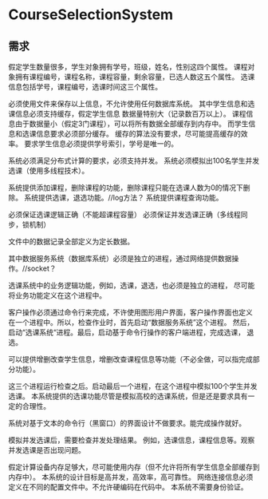 # CourseSelectionSystem
## 需求
  假定学生数量很多，学生对象拥有学号，班级，姓名，性别这四个属性。
  课程对象拥有课程编号，课程名称，课程容量，剩余容量，已选人数这五个属性。
  选课信息包括学号，课程编号，选课时间这三个属性。

  必须使用文件来保存以上信息，不允许使用任何数据库系统。
  其中学生信息和选课信息必须支持缓存，假定学生信息
  数据量特别大（记录数百万以上）。
  课程信息由于数据量小（假定3门课程），可以将所有数据全部缓存到内存中。
  而学生信息和选课信息要求必须部分缓存。
  缓存的算法没有要求，尽可能提高缓存的效率。
  要求学生信息必须提供学号索引，学号是唯一的。

  系统必须满足分布式计算的要求，必须支持并发。
  系统必须模拟出100名学生并发选课（使用多线程技术）。

  系统提供添加课程，删除课程的功能，删除课程只能在选课人数为0的情况下删除。
  系统提供选课，退选功能。//log方法？
  系统提供课程查询功能。	

  必须保证选课逻辑正确（不能超课程容量）
  必须保证并发选课正确（多线程同步，锁机制）

  文件中的数据记录全部定义为定长数据。

  其中数据服务系统（数据库系统）必须是独立的进程，通过网络提供数据操作。//socket？ 

  选课系统中的业务逻辑功能，例如，选课，退选，也必须是独立的进程，
  尽可能将业务功能定义在这个进程中。

  客户操作必须通过命令行来完成，不许使用图形用户界面，客户操作界面也定义
  在一个进程中。所以，检查作业时，首先启动“数据服务系统”这个进程。
  然后，启动“选课系统“进程。最后，启动基于命令行操作的客户端进程，完成选课，
  退选。

  可以提供增删改查学生信息，增删改查课程信息等功能（不必全做，可以指完成部分功能）。

  这三个进程运行检查之后。启动最后一个进程，在这个进程中模拟100个学生并发选课。
  本系统提供的选课功能尽管是模拟高校的选课系统，但是还是要求具有一定的合理性。

  系统对基于文本的命令行（黑窗口）的界面设计不做要求。能完成操作就好。

  模拟并发选课后，需要检查并发处理结果。
  例如，选课信息，课程信息等。观察并发选课是否出现问题。

  假定计算设备内存足够大，尽可能使用内存（但不允许将所有学生信息全部缓存到内存中）。
  本系统的设计目标是高并发，高效率，高可靠性。
  网络连接信息必须定义在不同的配置文件中。不允许硬编码在代码中。
  本系统不需要身份验证。






